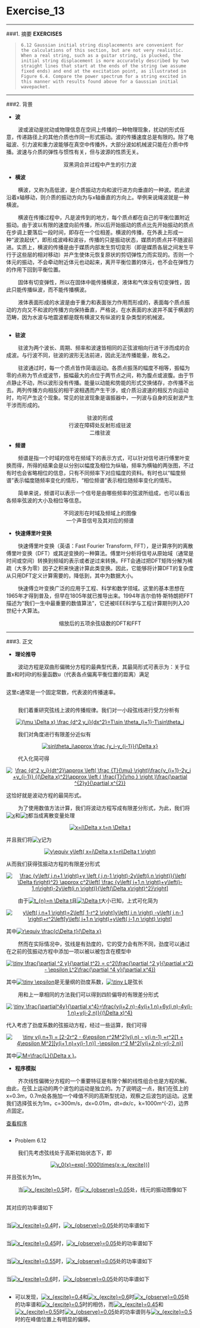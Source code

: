 # Exercise_13

---
###1. 摘要
**EXERCISES**

> `6.12 Gaussian initial string displacements are convenient for the calculations of this section, but are not very realistic. When a real string, such as a guitar string, is plucked, the initial string displacement is more accurately described by two straight lines that start at the ends of the string (we assume fixed ends) and end at the excitation point, as illustrated in Figure 6.4. Compare the power spectrum for a string excited in this manner with results found above for a Gaussian initial wavepacket.
`

---
###2. 背景

* **波**

&nbsp;&nbsp;&nbsp;&nbsp;&nbsp;&nbsp;&nbsp;&nbsp;波或波动是扰动或物理信息在空间上传播的一种物理现象，扰动的形式任意，传递路径上的其他介质也作同一形式振动。波的传播速度总是有限的。除了电磁波、引力波和重力波能够在真空中传播外，大部分波如机械波只能在介质中传播。波速与介质的弹性与惯性有关，但与波源的性质无关。

<div align=center>
<img src="https://github.com/ACGNnsj/compuational_physics_N2014301020001/blob/master/Exercise_13/20f950fdaf6ec8cd461ee2627411dc4d.jpg?raw=true" alt="" title="" />
</div>

<div align=center>
双黑洞合并过程中产生的引力波
</div>

* **横波**

&nbsp;&nbsp;&nbsp;&nbsp;&nbsp;&nbsp;&nbsp;&nbsp;横波，又称为高低波，是介质振动方向和波行进方向垂直的一种波。若此波沿着x轴移动，则介质的振动方向为与x轴垂直的方向上。举例来说绳波就是一种横波。

&nbsp;&nbsp;&nbsp;&nbsp;&nbsp;&nbsp;&nbsp;&nbsp;横波在传播过程中，凡是波传到的地方，每个质点都在自己的平衡位置附近振动。由于波以有限的速度向前传播，所以后开始振动的质点比先开始振动的质点在步调上要落后一段时间，即存在一个位相差。横波的传播，在外表上形成一种“波浪起伏”，即形成波峰和波谷，传播的只是振动状态，媒质的质点并不随波前进。实质上，横波的传播是由于媒质内部发生剪切变形（即是媒质各层之间发生平行于这些层的相对移动）并产生使体元恢复原状的剪切弹性力而实现的。否则一个体元的振动，不会牵动附近体元也动起来，离开平衡位置的体元，也不会在弹性力的作用下回到平衡位置。

&nbsp;&nbsp;&nbsp;&nbsp;&nbsp;&nbsp;&nbsp;&nbsp;固体有切变弹性，所以在固体中能传播横波，液体和气体没有切变弹性，因此只能传播纵波，而不能传播横波。

&nbsp;&nbsp;&nbsp;&nbsp;&nbsp;&nbsp;&nbsp;&nbsp;液体表面形成的水波是由于重力和表面张力作用而形成的，表面每个质点振动的方向又不和波的传播方向保持垂直，严格说，在水表面的水波并不属于横波的范畴，因为水波与地震波都是既有横波又有纵波的复杂类型的机械波。

<div align=center>
<img src="https://github.com/ACGNnsj/compuational_physics_N2014301020001/blob/master/Exercise_13/Onde_cisaillement_impulsion_1d_30_petit.gif?raw=true" alt="" title="" />
</div>

<div align=center>
<img src="https://github.com/ACGNnsj/compuational_physics_N2014301020001/blob/master/Exercise_13/simple_harmonic_motion_animation.gif?raw=true" alt="" title="" />
</div>

* **驻波**

&nbsp;&nbsp;&nbsp;&nbsp;&nbsp;&nbsp;&nbsp;&nbsp;驻波为两个波长、周期、频率和波速皆相同的正弦波相向行进干涉而成的合成波。与行波不同，驻波的波形无法前进，因此无法传播能量，故名之。

&nbsp;&nbsp;&nbsp;&nbsp;&nbsp;&nbsp;&nbsp;&nbsp;驻波通过时，每一个质点皆作简谐运动。各质点振荡的幅度不相等，振幅为零的点称为节点或波节，振幅最大的点位于两节点之间，称为腹点或波腹。由于节点静止不动，所以波形没有传播。能量以动能和势能的形式交换储存，亦传播不出去。两列传播方向相反的相干波相遇而产生干涉，或介质沿波速的相反方向运动时，均可产生这个现象。常见的驻波现象是谐振器中，一列波与自身的反射波产生干涉而形成的。

<div align=center>
<img src="https://github.com/ACGNnsj/compuational_physics_N2014301020001/blob/master/Exercise_13/Standing_wave_2.gif?raw=true" alt="" title="" />
</div>

<div align=center>
驻波的形成
</div>

<div align=center>
<img src="https://github.com/ACGNnsj/compuational_physics_N2014301020001/blob/master/Exercise_13/Transient_to_standing_wave.gif?raw=true" alt="" title="" />
</div>

<div align=center>
行波在障碍处反射形成驻波
</div>

<div align=center>
<img src="https://github.com/ACGNnsj/compuational_physics_N2014301020001/blob/master/Exercise_13/Drum_vibration_mode21.gif?raw=true" alt="" title="" />
</div>

<div align=center>
二维驻波
</div>

* **频谱**

&nbsp;&nbsp;&nbsp;&nbsp;&nbsp;&nbsp;&nbsp;&nbsp;频谱是指一个时域的信号在频域下的表示方式，可以针对信号进行傅里叶变换而得，所得的结果会是以分别以幅度及相位为纵轴，频率为横轴的两张图，不过有时也会省略相位的信息，只有不同频率下对应幅度的资料。有时也以“幅度频谱”表示幅度随频率变化的情形，“相位频谱”表示相位随频率变化的情形。

&nbsp;&nbsp;&nbsp;&nbsp;&nbsp;&nbsp;&nbsp;&nbsp;简单来说，频谱可以表示一个信号是由哪些频率的弦波所组成，也可以看出各频率弦波的大小及相位等信息。

<div align=center>
<img src="https://github.com/ACGNnsj/compuational_physics_N2014301020001/blob/master/Exercise_13/1T0041050-15.jpg?raw=true" alt="" title="" />
</div>

<div align=center>
不同波形在时域及频域上的图像
</div>

<div align=center>
<img src="https://github.com/ACGNnsj/compuational_physics_N2014301020001/blob/master/Exercise_13/Voice_waveform_and_spectrum.png?raw=true" alt="" title="" />
</div>

<div align=center>
一个声音信号及其对应的频谱
</div>

* **快速傅里叶变换**

&nbsp;&nbsp;&nbsp;&nbsp;&nbsp;&nbsp;&nbsp;&nbsp;快速傅里叶变换（英语：Fast Fourier Transform, FFT），是计算序列的离散傅里叶变换（DFT）或其逆变换的一种算法。傅里叶分析将信号从原始域（通常是时间或空间）转换到频域的表示或者逆过来转换。FFT会通过把DFT矩阵分解为稀疏（大多为零）因子之积来快速计算此类变换。因此，它能够将计算DFT的复杂度从只用DFT定义计算需要的<img src="https://wikimedia.org/api/rest_v1/media/math/render/svg/6cd9594a16cb898b8f2a2dff9227a385ec183392" alt="" title="" />，降低到<img src="https://wikimedia.org/api/rest_v1/media/math/render/svg/9d2320768fb54880ca4356e61f60eb02a3f9d9f1" alt="" title="" />，其中<img src="https://wikimedia.org/api/rest_v1/media/math/render/svg/a601995d55609f2d9f5e233e36fbe9ea26011b3b" alt="" title="" />为数据大小。

&nbsp;&nbsp;&nbsp;&nbsp;&nbsp;&nbsp;&nbsp;&nbsp;快速傅立叶变换广泛的应用于工程、科学和数学领域。这里的基本思想在1965年才得到普及，但早在1805年就已推导出来。1994年吉尔伯特·斯特朗把FFT描述为“我们一生中最重要的数值算法”，它还被IEEE科学与工程计算期刊列入20世纪十大算法。

<div align=center>
<img src="https://github.com/ACGNnsj/compuational_physics_N2014301020001/blob/master/Exercise_13/Zoomed_DFTs_of_Five_Term_Cosine_Series.png?raw=true" alt="" title="" />
</div>

<div align=center>
缩放后的五项余弦级数的DFT和FFT
</div>

---
###3. 正文

* **理论推导**

&nbsp;&nbsp;&nbsp;&nbsp;&nbsp;&nbsp;&nbsp;&nbsp;波动方程是双曲形偏微分方程的最典型代表，其最简形式可表示为：关于位置x和时间t的标量函数u（代表各点偏离平衡位置的距离）满足

<div align=center>
<img src="https://wikimedia.org/api/rest_v1/media/math/render/svg/75a9ffe02fba001388931079b7bab7c9e4dea451" alt="" title="" />
</div>

这里c通常是一个固定常数，代表波的传播速率。

<div align=center>
<img src="https://github.com/ACGNnsj/compuational_physics_N2014301020001/blob/master/Exercise_13/3611110-164aa437ee3c0d4e.jpg?raw=true" alt="" title="" />
</div>

&nbsp;&nbsp;&nbsp;&nbsp;&nbsp;&nbsp;&nbsp;&nbsp;我们着重研究弦线上波的传播规律。我们对一小段弦线进行受力分析有

<div align=center>
<a href="http://www.codecogs.com/eqnedit.php?latex=(\mu&space;\Delta&space;x)&space;\frac&space;{d^2&space;y_i}{dx^2}=T\sin&space;\theta_{i&plus;1}-T\sin\theta_i" target="_blank"><img src="http://latex.codecogs.com/gif.latex?(\mu&space;\Delta&space;x)&space;\frac&space;{d^2&space;y_i}{dx^2}=T\sin&space;\theta_{i&plus;1}-T\sin\theta_i" title="(\mu \Delta x) \frac {d^2 y_i}{dx^2}=T\sin \theta_{i+1}-T\sin\theta_i" /></a>
</div>

&nbsp;&nbsp;&nbsp;&nbsp;&nbsp;&nbsp;&nbsp;&nbsp;我们对角度进行有限差分近似有

<div align=center>
<a href="http://www.codecogs.com/eqnedit.php?latex=sin\theta_i\approx&space;\frac&space;{y_i-y_{i-1}}{\Delta&space;x}" target="_blank"><img src="http://latex.codecogs.com/gif.latex?sin\theta_i\approx&space;\frac&space;{y_i-y_{i-1}}{\Delta&space;x}" title="sin\theta_i\approx \frac {y_i-y_{i-1}}{\Delta x}" /></a>
</div>

&nbsp;&nbsp;&nbsp;&nbsp;&nbsp;&nbsp;&nbsp;&nbsp;代入化简可得

<div align=center>
<a href="http://www.codecogs.com/eqnedit.php?latex=\frac&space;{d^2&space;y_i}{dt^2}\approx&space;\left(&space;\frac&space;{T}{\mu}&space;\right)\frac{y_{i&plus;1}-2y_i&space;&plus;y_{i-1}}&space;{(\Delta&space;x)^2}\approx&space;\left&space;(&space;\frac{T}{\rho&space;}&space;\right&space;)\frac{\partial&space;^{2}y}{\partial&space;x^{2}}" target="_blank"><img src="http://latex.codecogs.com/gif.latex?\frac&space;{d^2&space;y_i}{dt^2}\approx&space;\left(&space;\frac&space;{T}{\mu}&space;\right)\frac{y_{i&plus;1}-2y_i&space;&plus;y_{i-1}}&space;{(\Delta&space;x)^2}\approx&space;\left&space;(&space;\frac{T}{\rho&space;}&space;\right&space;)\frac{\partial&space;^{2}y}{\partial&space;x^{2}}" title="\frac {d^2 y_i}{dt^2}\approx \left( \frac {T}{\mu} \right)\frac{y_{i+1}-2y_i +y_{i-1}} {(\Delta x)^2}\approx \left ( \frac{T}{\rho } \right )\frac{\partial ^{2}y}{\partial x^{2}}" /></a>
</div>

这恰好就是波动方程的最简形式。

&nbsp;&nbsp;&nbsp;&nbsp;&nbsp;&nbsp;&nbsp;&nbsp;为了使用数值方法计算，我们将波动方程写成有限差分形式，为此，我们将<a href="http://www.codecogs.com/eqnedit.php?latex=x" target="_blank"><img src="http://latex.codecogs.com/gif.latex?x" title="x" /></a>和<a href="http://www.codecogs.com/eqnedit.php?latex=t" target="_blank"><img src="http://latex.codecogs.com/gif.latex?t" title="t" /></a>都当成离散变量处理

<div align=center>
<a href="http://www.codecogs.com/eqnedit.php?latex=x=i\Delta&space;x,t=n&space;\Delta&space;t" target="_blank"><img src="http://latex.codecogs.com/gif.latex?x=i\Delta&space;x,t=n&space;\Delta&space;t" title="x=i\Delta x,t=n \Delta t" /></a>
</div>

并且我们将<a href="http://www.codecogs.com/eqnedit.php?latex=y" target="_blank"><img src="http://latex.codecogs.com/gif.latex?y" title="y" /></a>记为

<div align=center>
<a href="http://www.codecogs.com/eqnedit.php?latex=y\equiv&space;y\left(&space;x=i\Delta&space;x,t=n\Delta&space;t&space;\right)" target="_blank"><img src="http://latex.codecogs.com/gif.latex?y\equiv&space;y\left(&space;x=i\Delta&space;x,t=n\Delta&space;t&space;\right)" title="y\equiv y\left( x=i\Delta x,t=n\Delta t \right)" /></a>
</div>

从而我们获得弦振动方程的有限差分形式

<div align=center>
<a href="http://www.codecogs.com/eqnedit.php?latex=\frac&space;{y\left(&space;i,n&plus;1&space;\right)&plus;y&space;\left&space;(&space;i,n-1&space;\right)-2y\left(i,n&space;\right)}{\left(&space;\Delta&space;t\right)^2}&space;\approx&space;c^2\left[&space;\frac&space;{y\left(&space;i&plus;1,n&space;\right)&plus;y\left(i-1,n\right)-2y\left(i,n&space;\right)}{\left(\Delta&space;x\right)^2}\right]" target="_blank"><img src="http://latex.codecogs.com/gif.latex?\frac&space;{y\left(&space;i,n&plus;1&space;\right)&plus;y&space;\left&space;(&space;i,n-1&space;\right)-2y\left(i,n&space;\right)}{\left(&space;\Delta&space;t\right)^2}&space;\approx&space;c^2\left[&space;\frac&space;{y\left(&space;i&plus;1,n&space;\right)&plus;y\left(i-1,n\right)-2y\left(i,n&space;\right)}{\left(\Delta&space;x\right)^2}\right]" title="\frac {y\left( i,n+1 \right)+y \left ( i,n-1 \right)-2y\left(i,n \right)}{\left( \Delta t\right)^2} \approx c^2\left[ \frac {y\left( i+1,n \right)+y\left(i-1,n\right)-2y\left(i,n \right)}{\left(\Delta x\right)^2}\right]" /></a>
</div>

&nbsp;&nbsp;&nbsp;&nbsp;&nbsp;&nbsp;&nbsp;&nbsp;由于<a href="http://www.codecogs.com/eqnedit.php?latex=t_{n}=n&space;\Delta&space;t" target="_blank"><img src="http://latex.codecogs.com/gif.latex?t_{n}=n&space;\Delta&space;t" title="t_{n}=n \Delta t" /></a>且<a href="http://www.codecogs.com/eqnedit.php?latex=\Delta&space;t" target="_blank"><img src="http://latex.codecogs.com/gif.latex?\Delta&space;t" title="\Delta t" /></a>大小已知，上式可化简为

<div align=center>
<a href="http://www.codecogs.com/eqnedit.php?latex=y\left(&space;i,n&plus;1&space;\right)=2\left[&space;1-r^2&space;\right]y\left(&space;i,n&space;\right)&space;-y\left(&space;i,n-1&space;\right)&plus;r^2\left[y\left(&space;i&plus;1,n&space;\right)&plus;y\left(&space;i-1,n&space;\right)&space;\right]" target="_blank"><img src="http://latex.codecogs.com/gif.latex?y\left(&space;i,n&plus;1&space;\right)=2\left[&space;1-r^2&space;\right]y\left(&space;i,n&space;\right)&space;-y\left(&space;i,n-1&space;\right)&plus;r^2\left[y\left(&space;i&plus;1,n&space;\right)&plus;y\left(&space;i-1,n&space;\right)&space;\right]" title="y\left( i,n+1 \right)=2\left[ 1-r^2 \right]y\left( i,n \right) -y\left( i,n-1 \right)+r^2\left[y\left( i+1,n \right)+y\left( i-1,n \right) \right]" /></a>
</div>

其中<a href="http://www.codecogs.com/eqnedit.php?latex=r\equiv&space;\frac{c\Delta&space;t}{\Delta&space;x}" target="_blank"><img src="http://latex.codecogs.com/gif.latex?r\equiv&space;\frac{c\Delta&space;t}{\Delta&space;x}" title="r\equiv \frac{c\Delta t}{\Delta x}" /></a>

&nbsp;&nbsp;&nbsp;&nbsp;&nbsp;&nbsp;&nbsp;&nbsp;然而在实际情况中，弦线是有劲度的，它的受力会有所不同，劲度可以通过在之前的弦振动方程中添加一项以被以被包含在模型中

<div align=center>
<a href="http://www.codecogs.com/eqnedit.php?latex=\dpi{200}&space;\tiny&space;\frac{\partial&space;^2&space;y}{\partial&space;t^2}&space;=&space;c^2(\frac{\partial&space;^2&space;y}{\partial&space;x^2}&space;-&space;\epsilon&space;L^2\frac{\partial&space;^4&space;y}{\partial&space;x^4})" target="_blank"><img src="http://latex.codecogs.com/gif.latex?\dpi{200}&space;\tiny&space;\frac{\partial&space;^2&space;y}{\partial&space;t^2}&space;=&space;c^2(\frac{\partial&space;^2&space;y}{\partial&space;x^2}&space;-&space;\epsilon&space;L^2\frac{\partial&space;^4&space;y}{\partial&space;x^4})" title="\tiny \frac{\partial ^2 y}{\partial t^2} = c^2(\frac{\partial ^2 y}{\partial x^2} - \epsilon L^2\frac{\partial ^4 y}{\partial x^4})" /></a>
</div>

其中<a href="http://www.codecogs.com/eqnedit.php?latex=\dpi{200}&space;\tiny&space;\epsilon" target="_blank"><img src="http://latex.codecogs.com/gif.latex?\dpi{200}&space;\tiny&space;\epsilon" title="\tiny \epsilon" /></a>是无量纲的劲度系数，<a href="http://www.codecogs.com/eqnedit.php?latex=\dpi{200}&space;\tiny&space;L" target="_blank"><img src="http://latex.codecogs.com/gif.latex?\dpi{200}&space;\tiny&space;L" title="\tiny L" /></a>是弦长

&nbsp;&nbsp;&nbsp;&nbsp;&nbsp;&nbsp;&nbsp;&nbsp;用和上一章相同的方法我们可以得到四阶偏导的有限差分形式

<div align=center>
<a href="http://www.codecogs.com/eqnedit.php?latex=\dpi{200}&space;\tiny&space;\frac{\partial^4y}{\partial&space;x^4}=\frac{y(i&plus;2,n)-4y(i&plus;1,n)&plus;6y(i,n)-4y(i-1,n)&plus;y(i-2,n)}{(\Delta&space;x)^4}" target="_blank"><img src="http://latex.codecogs.com/gif.latex?\dpi{200}&space;\tiny&space;\frac{\partial^4y}{\partial&space;x^4}=\frac{y(i&plus;2,n)-4y(i&plus;1,n)&plus;6y(i,n)-4y(i-1,n)&plus;y(i-2,n)}{(\Delta&space;x)^4}" title="\tiny \frac{\partial^4y}{\partial x^4}=\frac{y(i+2,n)-4y(i+1,n)+6y(i,n)-4y(i-1,n)+y(i-2,n)}{(\Delta x)^4}" /></a>
</div>

代入考虑了劲度系数的弦振动方程，经过一些运算，我们可得

<div align=center>
<a href="http://www.codecogs.com/eqnedit.php?latex=\dpi{200}&space;\tiny&space;y(i,n&plus;1)&space;=&space;[2-2r^2&space;-&space;6\epsilon&space;r^2M^2]y(i,n)&space;-&space;y(i,n-1)&space;&plus;r^2[1&space;&plus;&space;4\epsilon&space;M^2][y(i&plus;1,n)&plus;y(i-1,n)]&space;-\epsilon&space;r^2&space;M^2[y(i&plus;2,n)-y(i-2,n)]" target="_blank"><img src="http://latex.codecogs.com/gif.latex?\dpi{200}&space;\tiny&space;y(i,n&plus;1)&space;=&space;[2-2r^2&space;-&space;6\epsilon&space;r^2M^2]y(i,n)&space;-&space;y(i,n-1)&space;&plus;r^2[1&space;&plus;&space;4\epsilon&space;M^2][y(i&plus;1,n)&plus;y(i-1,n)]&space;-\epsilon&space;r^2&space;M^2[y(i&plus;2,n)-y(i-2,n)]" title="\tiny y(i,n+1) = [2-2r^2 - 6\epsilon r^2M^2]y(i,n) - y(i,n-1) +r^2[1 + 4\epsilon M^2][y(i+1,n)+y(i-1,n)] -\epsilon r^2 M^2[y(i+2,n)-y(i-2,n)]" /></a>
</div>

其中<a href="http://www.codecogs.com/eqnedit.php?latex=M=\frac{L}{\Delta&space;x&space;}" target="_blank"><img src="http://latex.codecogs.com/gif.latex?M=\frac{L}{\Delta&space;x&space;}" title="M=\frac{L}{\Delta x }" /></a>。

* **程序模拟**

&nbsp;&nbsp;&nbsp;&nbsp;&nbsp;&nbsp;&nbsp;&nbsp;齐次线性偏微分方程的一个重要特征是有限个解的线性组合也是方程的解。由此，在弦上运动的两个波包的运动是独立的。为了说明这一点，我们在弦上的x=0.3m，0.7m处各施加一个峰值不同的高斯型扰动，观察之后波包的运动。这里我们选择弦长为1m，c=300m/s，dx=0.01m，dt=dx/c，k=1000m^(-2)，边界点固定。

[查看程序](https://github.com/ACGNnsj/compuational_physics_N2014301020001/blob/master/Exercise_13/Exercise_13-1.py)

<div align=center>
<img src="https://github.com/ACGNnsj/compuational_physics_N2014301020001/blob/master/Exercise_13/GIF.gif?raw=true" alt="" title="" />
</div>

* Problem 6.12

&nbsp;&nbsp;&nbsp;&nbsp;&nbsp;&nbsp;&nbsp;&nbsp;我们先考虑弦线处于高斯初始状态下，即

<div align=center>
<a href="http://www.codecogs.com/eqnedit.php?latex=y_0(x)=exp[-1000\times(x-x_{excite})]" target="_blank"><img src="http://latex.codecogs.com/gif.latex?y_0(x)=exp[-1000\times(x-x_{excite})]" title="y_0(x)=exp[-1000\times(x-x_{excite})]" /></a>
</div>

并且弦长为1m。

&nbsp;&nbsp;&nbsp;&nbsp;&nbsp;&nbsp;&nbsp;&nbsp;当<a href="http://www.codecogs.com/eqnedit.php?latex=x_{excite}=0.5" target="_blank"><img src="http://latex.codecogs.com/gif.latex?x_{excite}=0.5" title="x_{excite}=0.5" /></a>时，在<a href="http://www.codecogs.com/eqnedit.php?latex=x_{observe}=0.05" target="_blank"><img src="http://latex.codecogs.com/gif.latex?x_{observe}=0.05" title="x_{observe}=0.05" /></a>处，线元的振动图像如下

<div align=center>
<img src="https://github.com/ACGNnsj/compuational_physics_N2014301020001/blob/master/Exercise_13/signal%201.png?raw=true" alt="" title="" />
</div>

其对应的功率谱如下

<div align=center>
<img src="https://github.com/ACGNnsj/compuational_physics_N2014301020001/blob/master/Exercise_13/0.5.png?raw=true" alt="" title="" />
</div>

当<a href="http://www.codecogs.com/eqnedit.php?latex=x_{excite}=0.4" target="_blank"><img src="http://latex.codecogs.com/gif.latex?x_{excite}=0.4" title="x_{excite}=0.4" /></a>时，<a href="http://www.codecogs.com/eqnedit.php?latex=x_{observe}=0.05" target="_blank"><img src="http://latex.codecogs.com/gif.latex?x_{observe}=0.05" title="x_{observe}=0.05" /></a>处的功率谱如下

<div align=center>
<img src="https://github.com/ACGNnsj/compuational_physics_N2014301020001/blob/master/Exercise_13/0.4.png?raw=true" alt="" title="" />
</div>

当<a href="http://www.codecogs.com/eqnedit.php?latex=x_{excite}=0.45" target="_blank"><img src="http://latex.codecogs.com/gif.latex?x_{excite}=0.45" title="x_{excite}=0.45" /></a>时，<a href="http://www.codecogs.com/eqnedit.php?latex=x_{observe}=0.05" target="_blank"><img src="http://latex.codecogs.com/gif.latex?x_{observe}=0.05" title="x_{observe}=0.05" /></a>处的功率谱如下

<div align=center>
<img src="https://github.com/ACGNnsj/compuational_physics_N2014301020001/blob/master/Exercise_13/0.45.png?raw=true" alt="" title="" />
</div>

当<a href="http://www.codecogs.com/eqnedit.php?latex=x_{excite}=0.55" target="_blank"><img src="http://latex.codecogs.com/gif.latex?x_{excite}=0.55" title="x_{excite}=0.55" /></a>时，<a href="http://www.codecogs.com/eqnedit.php?latex=x_{observe}=0.05" target="_blank"><img src="http://latex.codecogs.com/gif.latex?x_{observe}=0.05" title="x_{observe}=0.05" /></a>处的功率谱如下

<div align=center>
<img src="https://github.com/ACGNnsj/compuational_physics_N2014301020001/blob/master/Exercise_13/0.55.png?raw=true" alt="" title="" />
</div>

当<a href="http://www.codecogs.com/eqnedit.php?latex=x_{excite}=0.6" target="_blank"><img src="http://latex.codecogs.com/gif.latex?x_{excite}=0.6" title="x_{excite}=0.6" /></a>时，<a href="http://www.codecogs.com/eqnedit.php?latex=x_{observe}=0.05" target="_blank"><img src="http://latex.codecogs.com/gif.latex?x_{observe}=0.05" title="x_{observe}=0.05" /></a>处的功率谱如下

<div align=center>
<img src="https://github.com/ACGNnsj/compuational_physics_N2014301020001/blob/master/Exercise_13/0.6.png?raw=true" alt="" title="" />
</div>

* 可以发现，<a href="http://www.codecogs.com/eqnedit.php?latex=x_{excite}=0.4" target="_blank"><img src="http://latex.codecogs.com/gif.latex?x_{excite}=0.4" title="x_{excite}=0.4" /></a>和<a href="http://www.codecogs.com/eqnedit.php?latex=x_{excite}=0.6" target="_blank"><img src="http://latex.codecogs.com/gif.latex?x_{excite}=0.6" title="x_{excite}=0.6" /></a>时<a href="http://www.codecogs.com/eqnedit.php?latex=x_{observe}=0.05" target="_blank"><img src="http://latex.codecogs.com/gif.latex?x_{observe}=0.05" title="x_{observe}=0.05" /></a>处的功率谱和<a href="http://www.codecogs.com/eqnedit.php?latex=x_{excite}=0.5" target="_blank"><img src="http://latex.codecogs.com/gif.latex?x_{excite}=0.5" title="x_{excite}=0.5" /></a>时的相仿，而<a href="http://www.codecogs.com/eqnedit.php?latex=x_{excite}=0.45" target="_blank"><img src="http://latex.codecogs.com/gif.latex?x_{excite}=0.45" title="x_{excite}=0.45" /></a>和<a href="http://www.codecogs.com/eqnedit.php?latex=x_{excite}=0.55" target="_blank"><img src="http://latex.codecogs.com/gif.latex?x_{excite}=0.55" title="x_{excite}=0.55" /></a>时<a href="http://www.codecogs.com/eqnedit.php?latex=x_{observe}=0.05" target="_blank"><img src="http://latex.codecogs.com/gif.latex?x_{observe}=0.05" title="x_{observe}=0.05" /></a>处的功率谱则与<a href="http://www.codecogs.com/eqnedit.php?latex=x_{excite}=0.5" target="_blank"><img src="http://latex.codecogs.com/gif.latex?x_{excite}=0.5" title="x_{excite}=0.5" /></a>时的在峰值位置上有明显的偏移。
